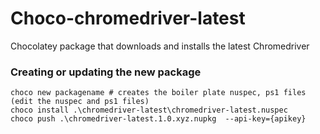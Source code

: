 # Choco-chromedriver-latest
Chocolatey package that downloads and installs the latest Chromedriver

### Creating or updating the new package

    choco new packagename # creates the boiler plate nuspec, ps1 files
    (edit the nuspec and ps1 files)
    choco install .\chromedriver-latest\chromedriver-latest.nuspec
    choco push .\chromedriver-latest.1.0.xyz.nupkg  --api-key={apikey}
